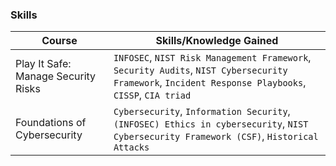 ### Skills  
| Course                            | Skills/Knowledge Gained                                                                                                      | 
|-----------------------------------|-----------------------------------------------------------------------------------------------------------------------------|
| Play It Safe: Manage Security Risks | `INFOSEC`, `NIST Risk Management Framework`, `Security Audits`, `NIST Cybersecurity Framework`, `Incident Response Playbooks`, `CISSP`, `CIA triad` |
| Foundations of Cybersecurity      | `Cybersecurity`, `Information Security`, `(INFOSEC) Ethics in cybersecurity`, `NIST Cybersecurity Framework (CSF)`, `Historical Attacks` |
